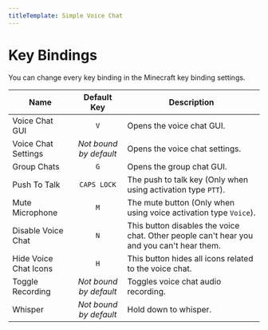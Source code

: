 ```yaml
---
titleTemplate: Simple Voice Chat
---
```


# Key Bindings

You can change every key binding in the Minecraft key binding settings.

| Name                  |      Default Key       | Description                                                                               |
| --------------------- | :--------------------: | ----------------------------------------------------------------------------------------- |
| Voice Chat GUI        |          `V`           | Opens the voice chat GUI.                                                                 |
| Voice Chat Settings   | *Not bound by default* | Opens the voice chat settings.                                                            |
| Group Chats           |          `G`           | Opens the group chat GUI.                                                                 |
| Push To Talk          |      `CAPS LOCK`       | The push to talk key (Only when using activation type `PTT`).                             |
| Mute Microphone       |          `M`           | The mute button (Only when using voice activation type `Voice`).                          |
| Disable Voice Chat    |          `N`           | This button disables the voice chat. Other people can't hear you and you can't hear them. |
| Hide Voice Chat Icons |          `H`           | This button hides all icons related to the voice chat.                                    |
| Toggle Recording      | *Not bound by default* | Toggles voice chat audio recording.                                                       |
| Whisper               | *Not bound by default* | Hold down to whisper.                                                                     |
